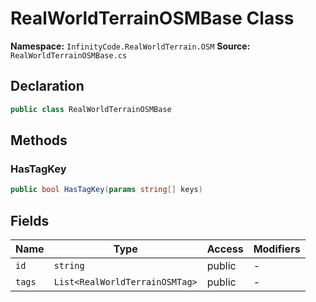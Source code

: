 # RealWorldTerrainOSMBase Class

**Namespace:** `InfinityCode.RealWorldTerrain.OSM`
**Source:** `RealWorldTerrainOSMBase.cs`

## Declaration

```csharp
public class RealWorldTerrainOSMBase
```

## Methods

### HasTagKey

```csharp
public bool HasTagKey(params string[] keys)
```

## Fields

| Name | Type | Access | Modifiers |
|------|------|--------|-----------|
| `id` | `string` | public | - |
| `tags` | `List<RealWorldTerrainOSMTag>` | public | - |

